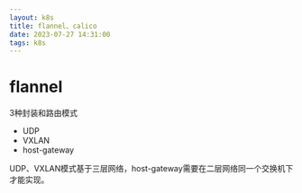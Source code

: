 ```yaml
---
layout: k8s
title: flannel、calico
date: 2023-07-27 14:31:00
tags: k8s
---
```


# flannel

3种封装和路由模式

* UDP
* VXLAN
* host-gateway

UDP、VXLAN模式基于三层网络，host-gateway需要在二层网络同一个交换机下才能实现。